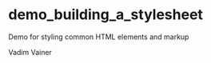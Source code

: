 demo_building_a_stylesheet
==========================

Demo for styling common HTML elements and markup

Vadim Vainer


